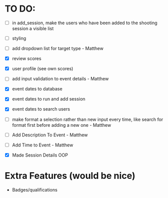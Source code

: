 
# TO DO:
- [ ] in add_session, make the users who have been added to the shooting session a visible list
- [ ] styling 
- [ ] add dropdown list for target type - Matthew
- [x] review scores
- [x] user profile (see own scores)
- [ ] add input validation to event details - Matthew
- [x] event dates to database
- [x] event dates to run and add session
- [x] event dates to search users
- [ ] make format a selection rather than new input every time, like search for format first before adding a new one - Matthew
- [ ] Add Description To Event - Matthew
- [ ] Add Time to Event - Matthew
- [x] Made Session Details OOP
 


# Extra Features (would be nice)
- Badges/qualifications 